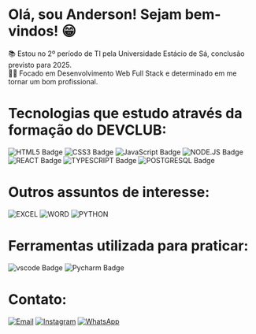 # Olá, sou Anderson! Sejam bem-vindos! 😁

📚 Estou no 2º período de TI pela Universidade Estácio de Sá, conclusão previsto para 2025.  
👨‍💻 Focado em Desenvolvimento Web Full Stack e determinado em me tornar um bom profissional.

# Tecnologias que estudo através da formação do DEVCLUB:

![HTML5 Badge](https://img.shields.io/badge/HTML5-E34F26?style=for-the-badge&logo=html5&logoColor=white)
![CSS3 Badge](https://img.shields.io/badge/CSS3-1572B6?style=for-the-badge&logo=css3&logoColor=white)
![JavaScript Badge](https://img.shields.io/badge/JavaScript-F7DF1E?style=for-the-badge&logo=javascript&logoColor=black)
![NODE.JS Badge](https://img.shields.io/badge/Node.js-43853D?style=for-the-badge&logo=node.js&logoColor=white)
![REACT Badge](https://img.shields.io/badge/React-20232A?style=for-the-badge&logo=react&logoColor=61DAFB)
![TYPESCRIPT Badge](https://img.shields.io/badge/TypeScript-007ACC?style=for-the-badge&logo=typescript&logoColor=white)
![POSTGRESQL Badge](https://img.shields.io/badge/PostgreSQL-316192?style=for-the-badge&logo=postgresql&logoColor=white)

# Outros assuntos de interesse:
![EXCEL](https://img.shields.io/badge/Microsoft_Excel-217346?style=for-the-badge&logo=microsoft-excel&logoColor=white)
![WORD](https://img.shields.io/badge/Microsoft_Word-2B579A?style=for-the-badge&logo=microsoft-word&logoColor=white)
![PYTHON](https://img.shields.io/badge/Python-14354C?style=for-the-badge&logo=python&logoColor=white)
# Ferramentas utilizada para praticar:
![vscode Badge](https://img.shields.io/badge/Visual_Studio-5C2D91?style=for-the-badge&logo=visual%20studio&logoColor=white)
![Pycharm Badge](https://img.shields.io/badge/PyCharm-000000.svg?&style=for-the-badge&logo=PyCharm&logoColor=white)
# Contato:
[![Email](https://img.shields.io/badge/Gmail-D14836?style=for-the-badge&logo=gmail&logoColor=white&color=black)](mailto:andinhoalves89@gmail.com)
[![Instagram](https://img.shields.io/badge/Instagram-E4405F?style=for-the-badge&logo=instagram&logoColor=white&color=black)](https://www.instagram.com/andersonphereira/)
[![WhatsApp](https://img.shields.io/badge/WhatsApp-25D366?style=for-the-badge&logo=whatsapp&logoColor=white&color=black)](https://web.whatsapp.com/)



